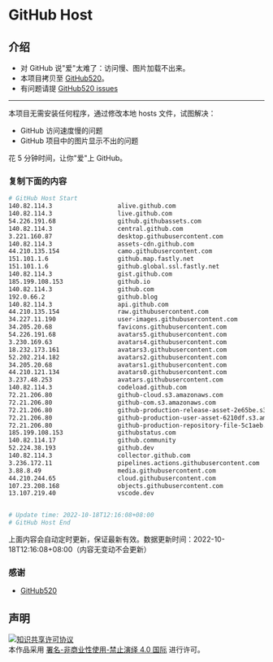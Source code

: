 # GitHub Host
## 介绍
- 对 GitHub 说"爱"太难了：访问慢、图片加载不出来。
- 本项目拷贝至 [GitHub520](https://github.com/521xueweihan/GitHub520)。
- 有问题请提 [GitHub520 issues](https://github.com/521xueweihan/GitHub520/issues/new)

---

本项目无需安装任何程序，通过修改本地 hosts 文件，试图解决：
- GitHub 访问速度慢的问题
- GitHub 项目中的图片显示不出的问题

花 5 分钟时间，让你"爱"上 GitHub。

### 复制下面的内容
```bash
# GitHub Host Start
140.82.114.3                  alive.github.com
140.82.114.3                  live.github.com
54.226.191.68                 github.githubassets.com
140.82.114.3                  central.github.com
3.221.160.87                  desktop.githubusercontent.com
140.82.114.3                  assets-cdn.github.com
44.210.135.154                camo.githubusercontent.com
151.101.1.6                   github.map.fastly.net
151.101.1.6                   github.global.ssl.fastly.net
140.82.114.3                  gist.github.com
185.199.108.153               github.io
140.82.114.3                  github.com
192.0.66.2                    github.blog
140.82.114.3                  api.github.com
44.210.135.154                raw.githubusercontent.com
34.227.11.190                 user-images.githubusercontent.com
34.205.20.68                  favicons.githubusercontent.com
54.226.191.68                 avatars5.githubusercontent.com
3.230.169.63                  avatars4.githubusercontent.com
18.232.173.161                avatars3.githubusercontent.com
52.202.214.182                avatars2.githubusercontent.com
34.205.20.68                  avatars1.githubusercontent.com
44.210.121.134                avatars0.githubusercontent.com
3.237.48.253                  avatars.githubusercontent.com
140.82.114.3                  codeload.github.com
72.21.206.80                  github-cloud.s3.amazonaws.com
72.21.206.80                  github-com.s3.amazonaws.com
72.21.206.80                  github-production-release-asset-2e65be.s3.amazonaws.com
72.21.206.80                  github-production-user-asset-6210df.s3.amazonaws.com
72.21.206.80                  github-production-repository-file-5c1aeb.s3.amazonaws.com
185.199.108.153               githubstatus.com
140.82.114.17                 github.community
52.224.38.193                 github.dev
140.82.114.3                  collector.github.com
3.236.172.11                  pipelines.actions.githubusercontent.com
3.88.8.49                     media.githubusercontent.com
44.210.244.65                 cloud.githubusercontent.com
107.23.208.168                objects.githubusercontent.com
13.107.219.40                 vscode.dev


# Update time: 2022-10-18T12:16:08+08:00
# GitHub Host End

```
上面内容会自动定时更新，保证最新有效。数据更新时间：2022-10-18T12:16:08+08:00（内容无变动不会更新）

### 感谢

- [GitHub520](https://github.com/521xueweihan/GitHub520)

## 声明
<a rel="license" href="https://creativecommons.org/licenses/by-nc-nd/4.0/deed.zh"><img alt="知识共享许可协议" style="border-width: 0" src="https://licensebuttons.net/l/by-nc-nd/4.0/88x31.png"></a><br>本作品采用 <a rel="license" href="https://creativecommons.org/licenses/by-nc-nd/4.0/deed.zh">署名-非商业性使用-禁止演绎 4.0 国际</a> 进行许可。